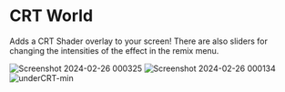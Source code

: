 # CRT World
 Adds a CRT Shader overlay to your screen! There are also sliders for changing the intensities of the effect in the remix menu.

 
![Screenshot 2024-02-26 000325](https://github.com/ASlightlyOvergrownCactus/CRT-World/assets/82615439/446b478c-a354-4e3e-a5b4-5cc6e5fe8599)
![Screenshot 2024-02-26 000134](https://github.com/ASlightlyOvergrownCactus/CRT-World/assets/82615439/a2f02dc0-1146-4d19-921f-3c74ea2d56a6)
![underCRT-min](https://github.com/ASlightlyOvergrownCactus/CRT-World/assets/82615439/e24bf475-9d72-4406-9d18-7db934c675f9)
